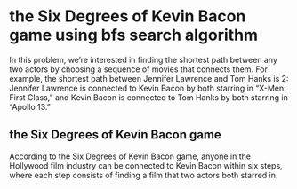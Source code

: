 # the Six Degrees of Kevin Bacon game using bfs search algorithm
 In this problem, we’re interested in finding the shortest path between any two actors by choosing a sequence of movies that connects them. For example, the shortest path between Jennifer Lawrence and Tom Hanks is 2: Jennifer Lawrence is connected to Kevin Bacon by both starring in “X-Men: First Class,” and Kevin Bacon is connected to Tom Hanks by both starring in “Apollo 13.”
 
 ## the Six Degrees of Kevin Bacon game
 According to the Six Degrees of Kevin Bacon game, anyone in the Hollywood film industry can be connected to Kevin Bacon within six steps, where each step consists of finding a film that two actors both starred in. 
